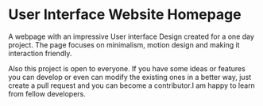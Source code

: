 # User Interface Website Homepage

A webpage with an impressive User interface Design created for a one day project. The page focuses on minimalism, motion design and making it interaction friendly. 


Also this project is open to everyone. If you have some ideas or features you can develop or even can modify the existing ones in a better way, just create a pull request and you can become a contributor.I am happy to learn from fellow developers. 